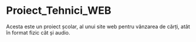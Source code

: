 # Proiect_Tehnici_WEB

Acesta este un proiect școlar, al unui site web pentru vânzarea de cărți, atât în format fizic cât și audio.

